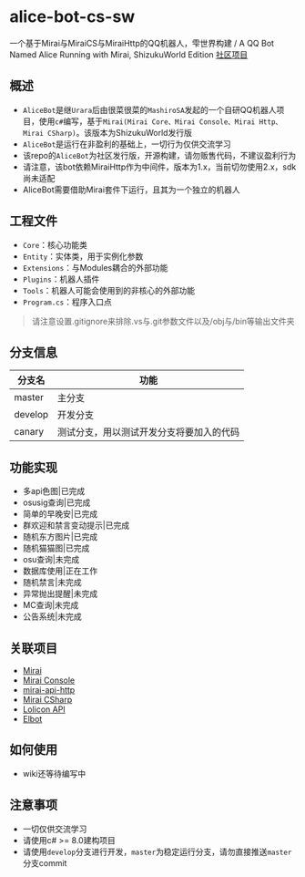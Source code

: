 # alice-bot-cs-sw
一个基于Mirai与MiraiCS与MiraiHttp的QQ机器人，雫世界构建 / A QQ Bot Named Alice Running with Mirai, ShizukuWorld Edition
[社区项目](https://github.com/MeowCatZ/alice-bot-cs-ce)

## 概述
- `AliceBot`是继`Urara`后由很菜很菜的`MashiroSA`发起的一个自研QQ机器人项目，使用`c#`编写，基于`Mirai(Mirai Core、Mirai Console、Mirai Http、Mirai CSharp)`。该版本为ShizukuWorld发行版
- `AliceBot`是运行在非盈利的基础上，一切行为仅供交流学习
- 该repo的`AliceBot`为社区发行版，开源构建，请勿贩售代码，不建议盈利行为
- 请注意，该bot依赖MiraiHttp作为中间件，版本为1.x，当前切勿使用2.x，sdk尚未适配
- AliceBot需要借助Mirai套件下运行，且其为一个独立的机器人

## 工程文件
- `Core`：核心功能类
- `Entity`：实体类，用于实例化参数
- `Extensions`：与Modules耦合的外部功能
- `Plugins`：机器人插件
- `Tools`：机器人可能会使用到的非核心的外部功能
- `Program.cs`：程序入口点
> 请注意设置.gitignore来排除.vs与.git参数文件以及/obj与/bin等输出文件夹

## 分支信息
| 分支名 | 功能 |
| ---- | ---- |
| master | 主分支 |
| develop | 开发分支 |
| canary | 测试分支，用以测试开发分支将要加入的代码 | 

## 功能实现
- 多api色图|已完成
- osusig查询|已完成
- 简单的早晚安|已完成
- 群欢迎和禁言变动提示|已完成
- 随机东方图片|已完成
- 随机猫猫图|已完成
- osu查询|未完成
- 数据库使用|正在工作
- 随机禁言|未完成
- 异常抛出提醒|未完成
- MC查询|未完成
- 公告系统|未完成

## 关联项目
- [Mirai](https://github.com/mamoe/mirai)
- [Mirai Console](https://github.com/mamoe/mirai-console)
- [mirai-api-http](https://github.com/project-mirai/mirai-api-http)
- [Mirai CSharp](https://github.com/Executor-Cheng/Mirai-CSharp)
- [Lolicon API](https://api.lolicon.app/)
- [Elbot](https://github.com/YunYouJun/el-bot)

## 如何使用
- wiki还等待编写中

## 注意事项
- 一切仅供交流学习
- 请使用c# >= 8.0建构项目
- 请使用`develop`分支进行开发，`master`为稳定运行分支，请勿直接推送`master`分支commit
